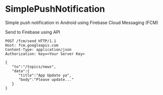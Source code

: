 # SimplePushNotification
Simple push notification in Android using Firebase Cloud Messaging (FCM)

Send to Firebase using API

```
POST /fcm/send HTTP/1.1
Host: fcm.googleapis.com
Content-Type: application/json
Authorization: key=<Your Server Key>

{
   "to":"/topics/news",
   "data":{
      "title":"App Update ya",
      "body":"Please update..."
   }
}
```
